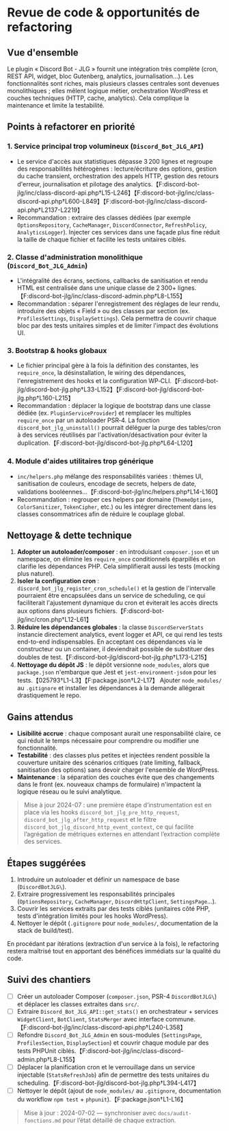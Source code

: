 # Revue de code & opportunités de refactoring

## Vue d'ensemble
Le plugin « Discord Bot - JLG » fournit une intégration très complète (cron, REST API, widget, bloc Gutenberg, analytics, journalisation…). Les fonctionnalités sont riches, mais plusieurs classes centrales sont devenues monolithiques ; elles mêlent logique métier, orchestration WordPress et couches techniques (HTTP, cache, analytics). Cela complique la maintenance et limite la testabilité.

## Points à refactorer en priorité

### 1. Service principal trop volumineux (`Discord_Bot_JLG_API`)
* Le service d'accès aux statistiques dépasse 3 200 lignes et regroupe des responsabilités hétérogènes : lecture/écriture des options, gestion du cache transient, orchestration des appels HTTP, gestion des retours d'erreur, journalisation et pilotage des analytics.【F:discord-bot-jlg/inc/class-discord-api.php†L15-L246】【F:discord-bot-jlg/inc/class-discord-api.php†L600-L849】【F:discord-bot-jlg/inc/class-discord-api.php†L2137-L2219】
* Recommandation : extraire des classes dédiées (par exemple `OptionsRepository`, `CacheManager`, `DiscordConnector`, `RefreshPolicy`, `AnalyticsLogger`). Injecter ces services dans une façade plus fine réduit la taille de chaque fichier et facilite les tests unitaires ciblés.

### 2. Classe d'administration monolithique (`Discord_Bot_JLG_Admin`)
* L'intégralité des écrans, sections, callbacks de sanitisation et rendu HTML est centralisée dans une unique classe de 2 300+ lignes.【F:discord-bot-jlg/inc/class-discord-admin.php†L8-L155】
* Recommandation : séparer l'enregistrement des réglages de leur rendu, introduire des objets « Field » ou des classes par section (ex. `ProfilesSettings`, `DisplaySettings`). Cela permettra de couvrir chaque bloc par des tests unitaires simples et de limiter l'impact des évolutions UI.

### 3. Bootstrap & hooks globaux
* Le fichier principal gère à la fois la définition des constantes, les `require_once`, la désinstallation, le wiring des dépendances, l'enregistrement des hooks et la configuration WP‑CLI.【F:discord-bot-jlg/discord-bot-jlg.php†L33-L152】【F:discord-bot-jlg/discord-bot-jlg.php†L160-L215】
* Recommandation : déplacer la logique de bootstrap dans une classe dédiée (ex. `PluginServiceProvider`) et remplacer les multiples `require_once` par un autoloader PSR‑4. La fonction `discord_bot_jlg_uninstall()` pourrait déléguer la purge des tables/cron à des services réutilisés par l'activation/désactivation pour éviter la duplication.【F:discord-bot-jlg/discord-bot-jlg.php†L64-L120】

### 4. Module d'aides utilitaires trop générique
* `inc/helpers.php` mélange des responsabilités variées : thèmes UI, sanitisation de couleurs, encodage de secrets, helpers de date, validations booléennes…【F:discord-bot-jlg/inc/helpers.php†L14-L160】
* Recommandation : regrouper ces helpers par domaine (`ThemeOptions`, `ColorSanitizer`, `TokenCipher`, etc.) ou les intégrer directement dans les classes consommatrices afin de réduire le couplage global.

## Nettoyage & dette technique

1. **Adopter un autoloader/composer** : en introduisant `composer.json` et un namespace, on élimine les `require_once` conditionnels éparpillés et on clarifie les dépendances PHP. Cela simplifierait aussi les tests (mocking plus naturel).
2. **Isoler la configuration cron** : `discord_bot_jlg_register_cron_schedule()` et la gestion de l'intervalle pourraient être encapsulées dans un service de scheduling, ce qui faciliterait l'ajustement dynamique du cron et éviterait les accès directs aux options dans plusieurs fichiers.【F:discord-bot-jlg/inc/cron.php†L12-L61】
3. **Réduire les dépendances globales** : la classe `DiscordServerStats` instancie directement analytics, event logger et API, ce qui rend les tests end-to-end indispensables. En acceptant ces dépendances via le constructeur ou un container, il deviendrait possible de substituer des doubles de test.【F:discord-bot-jlg/discord-bot-jlg.php†L173-L215】
4. **Nettoyage du dépôt JS** : le dépôt versionne `node_modules`, alors que `package.json` n'embarque que Jest et `jest-environment-jsdom` pour les tests.【025793†L1-L3】【F:package.json†L2-L17】 Ajouter `node_modules/` au `.gitignore` et installer les dépendances à la demande allégerait drastiquement le repo.

## Gains attendus
* **Lisibilité accrue** : chaque composant aurait une responsabilité claire, ce qui réduit le temps nécessaire pour comprendre ou modifier une fonctionnalité.
* **Testabilité** : des classes plus petites et injectées rendent possible la couverture unitaire des scénarios critiques (rate limiting, fallback, sanitisation des options) sans devoir charger l'ensemble de WordPress.
* **Maintenance** : la séparation des couches évite que des changements dans le front (ex. nouveaux champs de formulaire) n'impactent la logique réseau ou le suivi analytique.

> Mise à jour 2024-07 : une première étape d’instrumentation est en place via les hooks `discord_bot_jlg_pre_http_request`, `discord_bot_jlg_after_http_request` et le filtre `discord_bot_jlg_discord_http_event_context`, ce qui facilite l’agrégation de métriques externes en attendant l’extraction complète des services.

## Étapes suggérées
1. Introduire un autoloader et définir un namespace de base (`DiscordBotJLG\`).
2. Extraire progressivement les responsabilités principales (`OptionsRepository`, `CacheManager`, `DiscordHttpClient`, `SettingsPage`…).
3. Couvrir les services extraits par des tests ciblés (unitaires côté PHP, tests d'intégration limités pour les hooks WordPress).
4. Nettoyer le dépôt (`.gitignore` pour `node_modules/`, documentation de la stack de build/test).

En procédant par itérations (extraction d'un service à la fois), le refactoring restera maîtrisé tout en apportant des bénéfices immédiats sur la qualité du code.

## Suivi des chantiers

- [ ] Créer un autoloader Composer (`composer.json`, PSR-4 `DiscordBotJLG\`) et déplacer les classes extraites dans `src/`.
- [ ] Extraire `Discord_Bot_JLG_API::get_stats()` en orchestrateur + services `WidgetClient`, `BotClient`, `StatsMerger` avec interface commune.【F:discord-bot-jlg/inc/class-discord-api.php†L240-L358】
- [ ] Refondre `Discord_Bot_JLG_Admin` en sous-modules (`SettingsPage`, `ProfilesSection`, `DisplaySection`) et couvrir chaque module par des tests PHPUnit ciblés.【F:discord-bot-jlg/inc/class-discord-admin.php†L8-L155】
- [ ] Déplacer la planification cron et le verrouillage dans un service injectable (`StatsRefreshJob`) afin de permettre des tests unitaires du scheduling.【F:discord-bot-jlg/discord-bot-jlg.php†L394-L417】
- [ ] Nettoyer le dépôt (ajout de `node_modules/` au `.gitignore`, documentation du workflow `npm test` + `phpunit`).【F:package.json†L1-L16】

> Mise à jour : 2024-07-02 — synchroniser avec `docs/audit-fonctions.md` pour l’état détaillé de chaque extraction.
